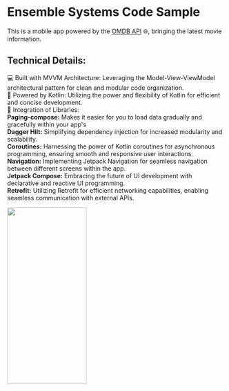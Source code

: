 # Ensemble Systems Code Sample

This is a mobile app powered by the [OMDB API](https://www.omdbapi.com/) 🌐, bringing the latest movie information.

## Technical Details:  
💻 Built with MVVM Architecture: Leveraging the Model-View-ViewModel architectural pattern for clean and modular code organization.  
🚀 Powered by Kotlin: Utilizing the power and flexibility of Kotlin for efficient and concise development.  
🔧 Integration of Libraries:  
**Paging-compose:** Makes it easier for you to load data gradually and gracefully within your app's  
**Dagger Hilt:** Simplifying dependency injection for increased modularity and scalability.  
**Coroutines:** Harnessing the power of Kotlin coroutines for asynchronous programming, ensuring smooth and responsive user interactions.  
**Navigation:** Implementing Jetpack Navigation for seamless navigation between different screens within the app.  
**Jetpack Compose:** Embracing the future of UI development with declarative and reactive UI programming.  
**Retrofit:** Utilizing Retrofit for efficient networking capabilities, enabling seamless communication with external APIs.  

<img src="https://github.com/Carlos0570/EnsembleSystemsCodeSample/assets/119904210/f931a0b8-791d-4cee-b278-5849df4f63ee" width="184.2" height="409.6">

